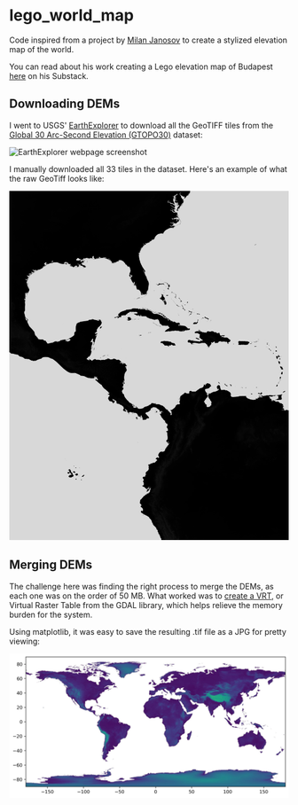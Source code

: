 # lego_world_map
Code inspired from a project by [Milan Janosov](https://www.linkedin.com/in/milan-janosov/) to create a stylized elevation map of the world.

You can read about his work creating a Lego elevation map of Budapest [here](https://open.substack.com/pub/milanjanosov/p/lego-elevation-map?r=3mp6w8&utm_medium=ios) on his Substack.

## Downloading DEMs

I went to USGS' [EarthExplorer](https://earthexplorer.usgs.gov) to download all the GeoTIFF tiles from the [Global 30 Arc-Second Elevation (GTOPO30)](https://www.usgs.gov/centers/eros/science/usgs-eros-archive-digital-elevation-global-30-arc-second-elevation-gtopo30?qt-science_center_objects=0#qt-science_center_objects) dataset:

![EarthExplorer webpage screenshot](figures/earth_explorer.png)

I manually downloaded all 33 tiles in the dataset. Here's an example of what the raw GeoTiff looks like:

![GTopo30 Example: Caribbean](figures/gt30w100n40_down.jpg)

## Merging DEMs

The challenge here was finding the right process to merge the DEMs, as each one was on the order of 50 MB. What worked was to [create a VRT](https://gdal.org/en/latest/programs/gdalbuildvrt.html), or Virtual Raster Table from the GDAL library, which helps relieve the memory burden for the system.

Using matplotlib, it was easy to save the resulting .tif file as a JPG for pretty viewing:

![JPG of merged worldwide DEM](figures/dem_world.jpg)

